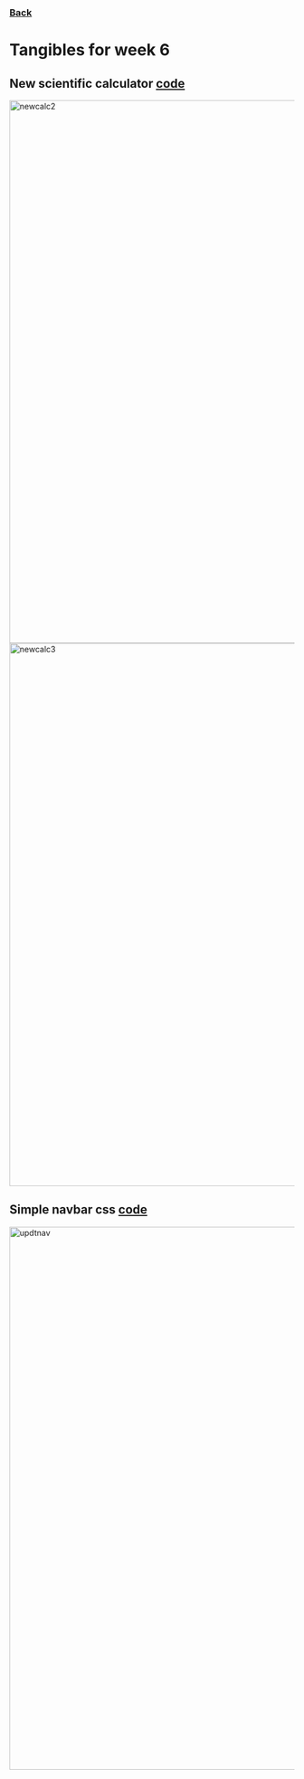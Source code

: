 ### <a href="https://alexd017.github.io/Tri3-IndivRepo/">Back</a>

# Tangibles for week 6 

## New scientific calculator [code](https://github.com/willcyber/tri3/commit/97b51682b80248ed61bb26445cea49924cbc7a7a#diff-0f6a2fcd4cf20b73f0e61bb1178b97a7a98e55977000692f351a178af68f133fR1)
<img width="960" alt="newcalc2" src="https://user-images.githubusercontent.com/89167210/166561766-81c6dd1f-ffd8-4cac-836b-2f5003fac561.png">
<img width="960" alt="newcalc3" src="https://user-images.githubusercontent.com/89167210/166561777-2759d261-38dc-4d93-b718-d1fcdacfbfb6.png">

## Simple navbar css [code](https://github.com/willcyber/tri3/commit/6cb99007d6d69ffcf8baa80acc70a4107bccdb20#diff-9d7a200ff64e61ad71971eee6306430d09cc9e157a66971ddaef1b20237080a6R2)
<img width="960" alt="updtnav" src="https://user-images.githubusercontent.com/89167210/166562223-286ecc49-7e03-48be-a0cb-05319580a09c.png">
